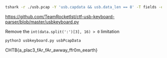 ```bash
tshark -r ./usb.pcap -Y 'usb.capdata && usb.data_len == 8' -T fields -e usb.capdata > usbPcapData
```

https://github.com/TeamRocketIst/ctf-usb-keyboard-parser/blob/master/usbkeyboard.py

Remove the `int(data.split(':')[3], 16) > 0` limitation

```bash
python3 usbkeyboard.py usbPcapData
```

CHTB{a_plac3_fAr_fAr_awway_ffr0m_eearth}
